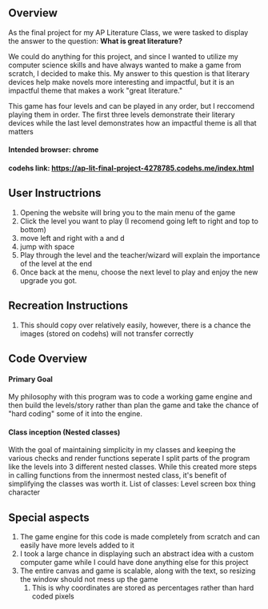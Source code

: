 ## Overview
As the final project for my AP Literature Class, we were tasked to display the answer to the question: **What is great literature?**

We could do anything for this project, and since I wanted to utilize my computer science skills and have always wanted to make a game from scratch, I decided to make this. My answer to this question is that literary devices help make novels more interesting and impactful, but it is an impactful theme that makes a work "great literature."

This game has four levels and can be played in any order, but I reccomend playing them in order. The first three levels demonstrate their literary devices while the last level demonstrates how an impactful theme is all that matters

#### Intended browser: chrome
#### codehs link: https://ap-lit-final-project-4278785.codehs.me/index.html

## User Instructrions
1. Opening the website will bring you to the main menu of the game
2. Click the level you want to play (I recomend going left to right and top to bottom)
3. move left and right with a and d
4. jump with space
5. Play through the level and the teacher/wizard will explain the importance of the level at the end
6. Once back at the menu, choose the next level to play and enjoy the new upgrade you got.

## Recreation Instructions
1. This should copy over relatively easily, however, there is a chance the images (stored on codehs) will not transfer correctly

## Code Overview
#### Primary Goal
My philosophy with this program was to code a working game engine and then build the levels/story rather than plan the game and take the chance of "hard coding" some of it into the engine.

#### Class inception (Nested classes)
With the goal of maintaining simplicity in my classes and keeping the various checks and render functions seperate I split parts of the program like the levels into 3 different nested classes. While this created more steps in calling functions from the innermost nested class, it's benefit of simplifying the classes was worth it.
List of classes:
Level
    screen
        box
        thing
character

## Special aspects
1. The game engine for this code is made completely from scratch and can easily have more levels added to it
2. I took a large chance in displaying such an abstract idea with a custom computer game while I could have done anything else for this project
3. The entire canvas and game is scalable, along with the text, so resizing the window should not mess up the game
    1. This is why coordinates are stored as percentages rather than hard coded pixels
